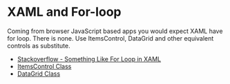 # XAML and For-loop

Coming from browser JavaScript based apps you would expect XAML have for loop. There is none. Use ItemsControl, DataGrid and other equivalent controls as substitute.

- [Stackoverflow - Something Like For Loop in XAML](https://stackoverflow.com/questions/20165982/something-like-for-loop-in-xaml)
- [ItemsControl Class](https://learn.microsoft.com/en-us/dotnet/api/system.windows.controls.itemscontrol?view=windowsdesktop-7.0)
- [DataGrid Class](https://learn.microsoft.com/en-us/dotnet/api/system.windows.controls.datagrid?view=windowsdesktop-7.0)